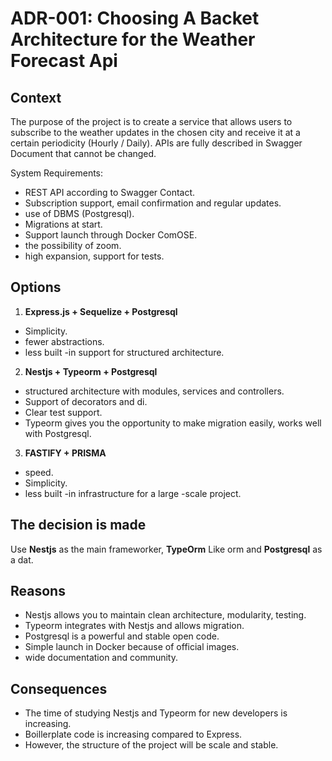 # ADR-001: Choosing A Backet Architecture for the Weather Forecast Api 

## Context 

The purpose of the project is to create a service that allows users to subscribe to the weather updates in the chosen city and receive it at a certain periodicity (Hourly / Daily). APIs are fully described in Swagger Document that cannot be changed. 

System Requirements: 
- REST API according to Swagger Contact. 
- Subscription support, email confirmation and regular updates. 
- use of DBMS (Postgresql). 
- Migrations at start. 
- Support launch through Docker ComOSE. 
- the possibility of zoom. 
- high expansion, support for tests. 

## Options 

1. **Express.js + Sequelize + Postgresql** 
- Simplicity. 
- fewer abstractions. 
- less built -in support for structured architecture. 

2. **Nestjs + Typeorm + Postgresql** 
- structured architecture with modules, services and controllers. 
- Support of decorators and di. 
- Clear test support. 
- Typeorm gives you the opportunity to make migration easily, works well with Postgresql. 

3. **FASTIFY + PRISMA** 
- speed. 
- Simplicity. 
- less built -in infrastructure for a large -scale project. 

## The decision is made 

Use **Nestjs** as the main frameworker, **TypeOrm** Like orm and **Postgresql** as a dat. 

## Reasons 

- Nestjs allows you to maintain clean architecture, modularity, testing. 
- Typeorm integrates with Nestjs and allows migration. 
- Postgresql is a powerful and stable open code. 
- Simple launch in Docker because of official images. 
- wide documentation and community. 

## Consequences 

- The time of studying Nestjs and Typeorm for new developers is increasing. 
- Boillerplate code is increasing compared to Express. 
- However, the structure of the project will be scale and stable.